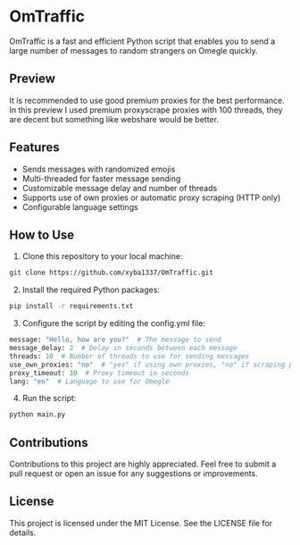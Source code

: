 # OmTraffic

OmTraffic is a fast and efficient Python script that enables you to send a large number of messages to random strangers on Omegle quickly.

## Preview
It is recommended to use good premium proxies for the best performance.
In this preview I used premium proxyscrape proxies with 100 threads, they are decent but something like webshare would be better.

## Features

* Sends messages with randomized emojis
* Multi-threaded for faster message sending
* Customizable message delay and number of threads
* Supports use of own proxies or automatic proxy scraping (HTTP only)
* Configurable language settings

## How to Use

1. Clone this repository to your local machine:

```sh
git clone https://github.com/xyba1337/OmTraffic.git
```

2. Install the required Python packages:
```sh
pip install -r requirements.txt
```

3. Configure the script by editing the config.yml file:
```python
message: "Hello, how are you?"  # The message to send
message_delay: 2  # Delay in seconds between each message
threads: 10  # Number of threads to use for sending messages
use_own_proxies: "no"  # "yes" if using own proxies, "no" if scraping proxies
proxy_timeout: 10  # Proxy timeout in seconds
lang: "en"  # Language to use for Omegle
```

4. Run the script:
```python
python main.py
```

## Contributions
Contributions to this project are highly appreciated. Feel free to submit a pull request or open an issue for any suggestions or improvements.

## License

This project is licensed under the MIT License. See the LICENSE file for details.

